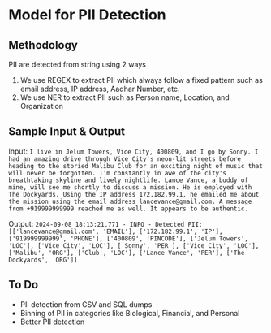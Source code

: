 # Model for PII Detection

## Methodology

PII are detected from string using 2 ways
1) We use REGEX to extract PII which always follow a fixed pattern such as email address, IP address, Aadhar Number, etc.
2) We use NER to extract PII such as Person name, Location, and Organization

## Sample Input & Output

Input: `I live in Jelum Towers, Vice City, 400809, and I go by Sonny. I had an amazing drive through Vice City's neon-lit streets before heading to the storied Malibu Club for an exciting night of music that will never be forgotten. I'm constantly in awe of the city's breathtaking skyline and lively nightlife. Lance Vance, a buddy of mine, will see me shortly to discuss a mission. He is employed with The Dockyards. Using the IP address 172.182.99.1, he emailed me about the mission using the email address lancevance@gmail.com. A message from +919999999999 reached me as well. It appears to be authentic.`

Output: `2024-09-08 18:13:21,771 - INFO - Detected PII: [['lancevance@gmail.com', 'EMAIL'], ['172.182.99.1', 'IP'], ['919999999999', 'PHONE'], ['400809', 'PINCODE'], ['Jelum Towers', 'LOC'], ['Vice City', 'LOC'], ['Sonny', 'PER'], ['Vice City', 'LOC'], ['Malibu', 'ORG'], ['Club', 'LOC'], ['Lance Vance', 'PER'], ['The Dockyards', 'ORG']]`

## To Do

* PII detection from CSV and SQL dumps
* Binning of PII in categories like Biological, Financial, and Personal
* Better PII detection